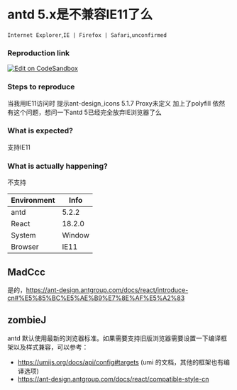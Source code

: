 # antd 5.x是不兼容IE11了么

`Internet Explorer`,`IE | Firefox | Safari`,`unconfirmed`

### Reproduction link

[![Edit on CodeSandbox](https://codesandbox.io/static/img/play-codesandbox.svg)](https://codesandbox.io/s/gracious-kilby-d6xg59?file=/package.json)

### Steps to reproduce

当我用IE11访问时 提示ant-design_icons 5.1.7 Proxy未定义 加上了polyfill 依然有这个问题，想问一下antd 5已经完全放弃IE浏览器了么

### What is expected?

支持IE11

### What is actually happening?

不支持

| Environment | Info   |
| ----------- | ------ |
| antd        | 5.2.2  |
| React       | 18.2.0 |
| System      | Window |
| Browser     | IE11   |

<!-- generated by ant-design-issue-helper. DO NOT REMOVE -->

## MadCcc

是的，https://ant-design.antgroup.com/docs/react/introduce-cn#%E5%85%BC%E5%AE%B9%E7%8E%AF%E5%A2%83

## zombieJ

antd 默认使用最新的浏览器标准。如果需要支持旧版浏览器需要设置一下编译框架以及样式兼容，可以参考：

- https://umijs.org/docs/api/config#targets (umi 的文档，其他的框架也有编译选项)
- https://ant-design.antgroup.com/docs/react/compatible-style-cn
